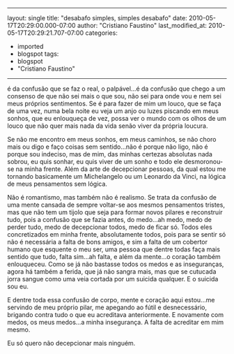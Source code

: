 
---
layout: single
title: "desabafo simples, simples desabafo"
date: 2010-05-17T20:29:00.000-07:00
author: "Cristiano Faustino"
last_modified_at: 2010-05-17T20:29:21.707-07:00
categories:
  - imported
  - blogspot
tags:
  - blogspot
  - "Cristiano Faustino"
---

é da confusão que se faz o real, o palpável...é da confusão que chego a um consenso de que não sei mais o que sou, não sei para onde vou e nem sei meus próprios sentimentos. Se é para fazer de mim um louco, que se faça de uma vez, numa bela noite eu veja um anjo ou luzes piscando em meus sonhos, que eu enlouqueça de vez, possa ver o mundo com os olhos de um louco que não quer mais nada da vida senão viver da própria loucura.



Se não me encontro em meus sonhos, em meus caminhos, se não choro mais ou digo e faço coisas sem sentido...não é porque não ligo, não é porque sou indeciso, mas de mim, das minhas certezas absolutas nada sobrou, eu quis sonhar, eu quis viver de um sonho e todo ele desmoronou-se na minha frente. Além da arte de decepcionar pessoas, da qual estou me tornando basicamente um Michelangelo ou um Leonardo da Vinci, na lógica de meus pensamentos sem lógica. 



Não é romantismo, mas também não é realismo. Se trata da confusão de uma mente cansada de sempre voltar-se aos mesmos pensamentos tristes, mas que não tem um tijolo que seja para formar novos pilares e reconstruir tudo, pois a confusão que se fazia antes, do medo...ah medo, medo de perder tudo, medo de decepcionar todos, medo de ficar só. Todos eles concretizados em minha frente, absolutamente todos, pois para se sentir só não é necessária a falta de bons amigos, e sim a falta de um cobertor humano que esquente o meu ser, uma pessoa que dentre todas faça mais sentido que tudo, falta sim...ah falta, e além da mente...o coração também enlouqueceu. Como se já não bastasse todos os medos e as inseguranças, agora há também a ferida, que já não sangra mais, mas que se cutucada jorra sangue como uma veia cortada por um suicida qualquer. E o suicida sou eu.



E dentre toda essa confusão de corpo, mente e coração aqui estou...me servindo de meu próprio pilar, me apegando ao fútil e desnecessário, brigando contra tudo o que eu acreditava anteriormente. E novamente com medos, os meus medos...a minha insegurança. A falta de acreditar em mim mesmo.



Eu só quero não decepcionar mais ninguém.